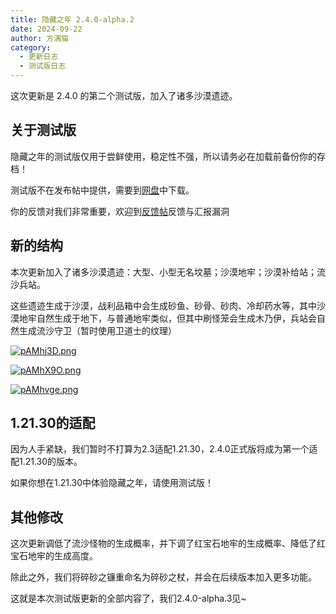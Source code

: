 ```yaml
---
title: 隐藏之年 2.4.0-alpha.2
date: 2024-09-22
author: 方漓猫
category:
  - 更新日志
  - 测试版日志
---
```

这次更新是 2.4.0 的第二个测试版，加入了诸多沙漠遗迹。

<!-- more -->

## 关于测试版
隐藏之年的测试版仅用于尝鲜使用，稳定性不强，所以请务必在加载前备份你的存档！

测试版不在发布帖中提供，需要到[网盘](https://pan.huang1111.cn/s/N6m8H1)中下载。

你的反馈对我们非常重要，欢迎到[反馈帖](https://klpbbs.com/thread-109005-2-1.html)反馈与汇报漏洞

## 新的结构
本次更新加入了诸多沙漠遗迹：大型、小型无名坟墓；沙漠地牢；沙漠补给站；流沙兵站。

这些遗迹生成于沙漠，战利品箱中会生成砂鱼、砂骨、砂肉、冷却药水等，其中沙漠地牢自然生成于地下，与普通地牢类似，但其中刷怪笼会生成木乃伊，兵站会自然生成流沙守卫（暂时使用卫道士的纹理）

[![pAMhj3D.png](https://s21.ax1x.com/2024/09/22/pAMhj3D.png)](https://imgse.com/i/pAMhj3D)

[![pAMhX9O.png](https://s21.ax1x.com/2024/09/22/pAMhX9O.png)](https://imgse.com/i/pAMhX9O)

[![pAMhvge.png](https://s21.ax1x.com/2024/09/22/pAMhvge.png)](https://imgse.com/i/pAMhvge)

## 1.21.30的适配
因为人手紧缺，我们暂时不打算为2.3适配1.21.30，2.4.0正式版将成为第一个适配1.21.30的版本。

如果你想在1.21.30中体验隐藏之年，请使用测试版！

## 其他修改
这次更新调低了流沙怪物的生成概率，并下调了红宝石地牢的生成概率、降低了红宝石地牢的生成高度。

除此之外，我们将碎砂之镰重命名为碎砂之杖，并会在后续版本加入更多功能。

这就是本次测试版更新的全部内容了，我们2.4.0-alpha.3见~